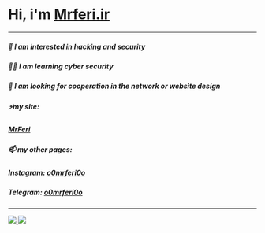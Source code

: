 # Hi, i'm [Mrferi.ir](https://mrferi.ir)
---
##### 🔰 I am interested in **hacking** and **security** 
##### 🧑‍💻 I am learning **cyber security** 
##### 💞️ I am looking for cooperation in the network or website design 
##### ⚡my site:
#####   [MrFeri](https://mrferi.ir)
##### 📫 my other pages:
#####   **Instagram:** [o0mrferi0o](https://instagram.com/https.mrferi)
#####   **Telegram:** [o0mrferi0o](https://t.me/httpsMrferi) 

---
<a align="left" href="https://github.com/httpsMrferi">
  <img src="https://github-readme-stats.vercel.app/api?username=httpsMrferi&hide=contribs&theme=dark" />
</a>

<a align="right" href="https://github.com/httpsMrferi">
  <img src="https://github-readme-stats.vercel.app/api/top-langs/?username=httpsMrferi&layout=compact&theme=dark" />
</a>
